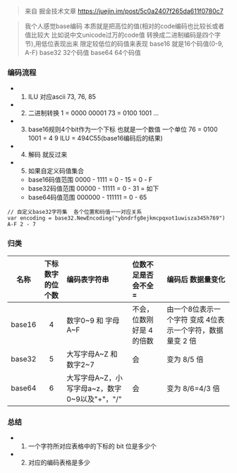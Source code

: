 > 来自 掘金技术文章 https://juejin.im/post/5c0a2407f265da611f0780c7

> 我个人感觉base编码 本质就是把高位的值(相对的code编码也比较长或者值比较大 比如说中文unicode过万的code值 转换成二进制编码是四个字节),用低位表现出来 限定较低位的码值来表现
> base16 就是16个码值(0-9, A-F) base32 32个码值 base64 64个码值

### 编码流程

- 1. ILU 对应ascii 73, 76, 85
- 2. 二进制转换 1 = 0000 00001   73 = 0100 1001 ...
- 3. base16规则4个bit作为一个下标 也就是一个数值  一个单位  76 = 0100 1001 = 4 9  ILU = 494C55(base16编码后的结果)
- 4. 解码  就反过来
- 5. 如果自定义码值集合
  - base16码值范围 0000 - 1111  = 0 - 15 = 0 - F
  - base32码值范围 00000 - 11111 = 0 - 31 = 如下
  - base64码值范围 000000 - 111111 = 0 - 65

```
// 自定义base32字符集  各个位置和码值一一对应关系
var encoding = base32.NewEncoding("ybndrfg8ejkmcpqxot1uwisza345h769")  A-F 2 - 7

```

### 归类

| 名称    | 下标数字的位个数 | 编码表字符串 | 位数不足是否会不全 = | 编码后 数据量变化 |
| :-----:| :-------------:| :---------- | :-----------------| :---------------|
| base16 | 4 | 数字0~9 和 字母 A~F | 不会，位数刚好是 4 的倍数 | 由一个8位表示一个字符 变成 4位表示一个字符，数据量变 2 倍 |
| base32 | 5 | 大写字母A~Z 和 数字2~7 | 会 | 变为 8/5 倍 |
| base64 | 6 | 大写字母A~Z，小写字母a~z，数字0~9以及"+"，"/" | 会 | 变为 8/6=4/3 倍 |


### 总结

- 1. 一个字符所对应表格中的下标的 bit 位是多少个
- 2. 对应的编码表格是多少
